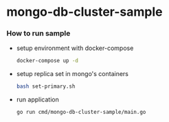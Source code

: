 # mongo-db-cluster-sample

### How to run sample

* setup environment with docker-compose
    
    ```bash
    docker-compose up -d
    ```
    
* setup replica set in mongo's containers
    
    ```bash
    bash set-primary.sh
    ```
    
* run application
    
    ```bash
    go run cmd/mongo-db-cluster-sample/main.go
    ```
